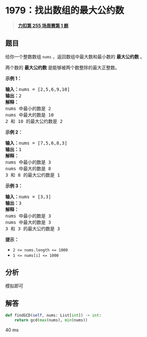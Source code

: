 # 1979：找出数组的最大公约数


> <u>**[力扣第 255 场周赛第 1 题](https://leetcode.cn/problems/find-greatest-common-divisor-of-array/)**</u>

## 题目

<p>给你一个整数数组 <code>nums</code> ，返回数组中最大数和最小数的 <strong>最大公约数</strong> 。</p>

<p>两个数的 <strong>最大公约数</strong> 是能够被两个数整除的最大正整数。</p>



<p><strong>示例 1：</strong></p>

<pre><strong>输入：</strong>nums = [2,5,6,9,10]
<strong>输出：</strong>2
<strong>解释：</strong>
nums 中最小的数是 2
nums 中最大的数是 10
2 和 10 的最大公约数是 2
</pre>

<p><strong>示例 2：</strong></p>

<pre><strong>输入：</strong>nums = [7,5,6,8,3]
<strong>输出：</strong>1
<strong>解释：</strong>
nums 中最小的数是 3
nums 中最大的数是 8
3 和 8 的最大公约数是 1
</pre>

<p><strong>示例 3：</strong></p>

<pre><strong>输入：</strong>nums = [3,3]
<strong>输出：</strong>3
<strong>解释：</strong>
nums 中最小的数是 3
nums 中最大的数是 3
3 和 3 的最大公约数是 3
</pre>



<p><strong>提示：</strong></p>

<ul>
<li><code>2 &lt;= nums.length &lt;= 1000</code></li>
<li><code>1 &lt;= nums[i] &lt;= 1000</code></li>
</ul>


## 分析

模拟即可

## 解答

```python
def findGCD(self, nums: List[int]) -> int:
    return gcd(max(nums), min(nums))
```
40 ms

